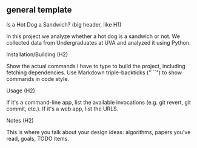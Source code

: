 
## general template

Is a Hot Dog a Sandwich? (big header, like H1)

In this project we analyze whether a hot dog is a sandwich or not. We collected data from Undergraduates at UVA and analyzed it using Python.

Installation/Building (H2)

Show the actual commands I have to type to build the project, including fetching dependencies. Use Markdown triple-backticks ("```") to show commands in code style.

Usage (H2)

If it's a command-line app, list the available invocations (e.g. git revert, git commit, etc.). If it's a web app, list the URLS.

Notes (H2)

This is where you talk about your design ideas: algorithms, papers you've read, goals, TODO items.
